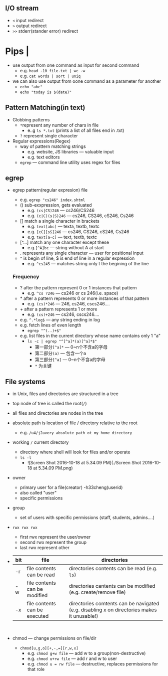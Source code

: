 ## I/O stream

- `<` input redirect
- `>` output redirect
- `>>` stderr(stander error) redirect

# Pips |

- use output from one command as input for second command
  - e.g. `head -10 file.txt | wc -w`
  - e.g. `cat words | sort | uniq`
- we can also use output from oone command as a parameter for another
  - `echo "abc"`
  - `echo "today is $(date)"`

## Pattern Matching(in text)

- Globbing patterns
  - `*`represent any number of chars in file
    - e..g `ls *.txt` (prints a list of all files end in .txt)
  - `?` represent single character
- Regular expressions(Regex)
  - way of pattern matching strings
    - e.g. website, JS libraries — valuable input
    - e.g. text editors
  - `egrep` — command line utility uses regex for files

## egrep

- egrep pattern(regular expresion) file

  - e.g. `egrep "cs246" index.shtml`
  - () sub-exxpression, gets evaluated
    - e.g. `(cs|CS)246` — cs246/CS246
    - e.g. `(c|C)(s|S)246` — cs246, CS246, cS246, Cs246
  - [] match a single character in brackets
    - e.g. `text[abc]` — texta, textb, textc
    - e.g. `[cC][sS]246` — cs246, CS246, cS246, Cs246
    - e.g. `text[a-c]` — text, textb, textc
  - [^…] match any one character except these
    - e.g.`[^A]bc` — string without A at start
  - . represents any single character — user for positional input
  - ^ is begin of line, $ is end of line in a regular expression
    - e.g. `^cs245` — matches string only t the begining of the line

  ### Frequency

  - ? after the pattern represent 0 or 1 instances that pattern
    - e.g. `^cs ?246` — cs246 or cs 246(i.e. space)
  - \* after a pattern represents 0 or more instances of that pattern
    - e.g. `(cs)*246` — 246, cs246, cscs246….
  - \+ after a pattern represents 1 or more
    - e.g. `(cs)+246` — cs246, cscs246….
  - e.g. `^.*log$` — any string ending in log
  - e.g. fetch lines of even length
    - `egrep "^(..)+$"`
  - e.g. list files in the current directory whose name contains only 1 "a"
    - `ls -c | egrep "^[^a]*(a)[^a]*$"`
      - 第一部分`[^a]*` — 0~n个不含a的字母
      - 第二部分`(a)` — 包含一个a
      - 第三部分`[^a]` — 0~n个不含a的字母
      - `*` 为关键

## File systems

- in Unix, files and directories are structured in a tree

- top node of tree is called the root(`/`)

- all files and directories are nodes in the tree

- absolute path is location of file / directory relative to the root

  - e.g. `/u4/j2avery absolute path ot my home directory`

- working `/` current directory

  - directory where shell will look for files and/or operate
  - `ls -l`
    - ![Screen Shot 2016-10-18 at 5.34.09 PM](./Screen Shot 2016-10-18 at 5.34.09 PM.png)

- owner

  - primary user for a file(creator) -h33cheng(userid)
  - also called "user"
  - specific permissions

- group

  - set of users with specific permissions (staff, students, admins….)

- `rwx rwx rwx`

  - first rwx represent the user/owner
  - second rwx represent the group
  - last rwx represent other

- | bit  | file                          | directories                              |
  | ---- | ----------------------------- | ---------------------------------------- |
  | -r   | file contents can be read     | directories contents can be read                      (e.g. `ls`) |
  | -w   | file contents can be modified | directories cantents can be modified               (e.g. create/remove file) |
  | -x   | file contents can be executed | directories comtents can be navigated            (e.g. disabling x on directories makes it unusable!) |

  ​

- chmod — change permissions on file/dir

  - `chmod[u,g,o][+,-,=][r,w,x]`
    - e.g. `chmod g+w file` — add w to a group(non-destructive)
    - e.g. `chmod u+rw file` — add r and w to user
    - e.g. `chmod u = rw file` — destructive, replaces permissions for that role

